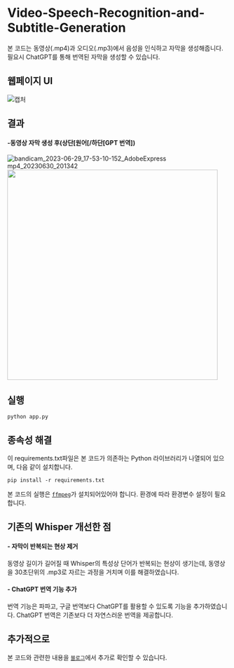 # Video-Speech-Recognition-and-Subtitle-Generation
본 코드는 동영상(.mp4)과 오디오(.mp3)에서 음성을 인식하고 자막을 생성해줍니다. 필요시 ChatGPT를 통해 번역된 자막을 생성할 수 있습니다.

## 웹페이지 UI
![캡처](https://github.com/chanheehi/Video-Speech-Recognition-and-Subtitle-Generation/assets/101696330/2c6cc75c-02dc-41e1-848b-b5af5f567ea8)


## 결과
#### -동영상 자막 생성 후(상단[원어[/하단[GPT 번역])
![bandicam_2023-06-29_17-53-10-152_AdobeExpress mp4_20230630_201342](https://github.com/chanheehi/Video-Speech-Recognition-and-Subtitle-Generation/assets/101696330/5afb3a35-b61f-4d3e-9be4-5b5de8799f86)
<img src="[[https://github.com/chanheehi/Video-Speech-Recognition-and-Subtitle-Generation/assets/101696330/b5b46d27-0aca-4968-b8b9-7bb1ecc424a5)https://github.com/chanheehi/Video-Speech-Recognition-and-Subtitle-Generation/assets/101696330/b5b46d27-0aca-4968-b8b9-7bb1ecc424a5](https://github.com/chanheehi/Video-Speech-Recognition-and-Subtitle-Generation/assets/101696330/b95b7b5d-5cec-4937-8268-389241c59971)https://github.com/chanheehi/Video-Speech-Recognition-and-Subtitle-Generation/assets/101696330/b95b7b5d-5cec-4937-8268-389241c59971](https://github.com/chanheehi/Video-Speech-Recognition-and-Subtitle-Generation/assets/101696330/5afb3a35-b61f-4d3e-9be4-5b5de8799f86)" width="480">

## 실행
```
python app.py
```
## 종속성 해결
이 requirements.txt파일은 본 코드가 의존하는 Python 라이브러리가 나열되어 있으며, 다음 같이 설치합니다.
```
pip install -r requirements.txt
```
본 코드의 실행은 [`ffmpeg`](https://ffmpeg.org/)가 설치되어있어야 합니다. 환경에 따라 환경변수 설정이 필요합니다.
## 기존의 Whisper 개선한 점
#### - 자막이 반복되는 현상 제거
동영상 길이가 길어질 때 Whisper의 특성상 단어가 반복되는 현상이 생기는데, 동영상을 30초단위의 .mp3로 자르는 과정을 거치며 이를 해결하였습니다.
#### - ChatGPT 번역 기능 추가
번역 기능은 파파고, 구글 번역보다 ChatGPT를 활용할 수 있도록 기능을 추가하였습니다. ChatGPT 번역은 기존보다 더 자연스러운 번역을 제공합니다.
## 추가적으로
본 코드와 관련한 내용을 [`블로그`](https://blog.naver.com/jc603/223139586897)에서 추가로 확인할 수 있습니다.
